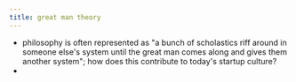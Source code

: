 ```yaml
---
title: great man theory
---
```


- philosophy is often represented as "a bunch of scholastics riff around in someone else's system until the great man comes along and gives them another system"; how does this contribute to today's startup culture?
-

